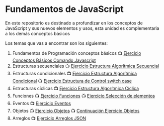# Fundamentos de JavaScript
En este repositorio es destinado a profundizar en los conceptos de JavaScript y sus nuevos elementos y usos, esta unidad es complementaria a los demás conceptos básicos

Los temas que vas a encontrar son los siguientes: 
1. Fundamentos de Programación conceptos básicos 📺 [Ejercicio Conceptos Básicos Comando Javascript](https://www.loom.com/share/7cb4886e225a479e9b40b8d26d19c062)
2. Estructuras secuenciales  📺 [Ejercicio Estructura Algorítmica Secuencial](https://www.loom.com/share/11ba8490888744e8961033bf6c157c2a)
3. Estructuras condicionales  📺 [Ejercicio Estructura Algorítmica Condicional](https://www.loom.com/share/dab24bd54df44612958828bfbf764df7) 📺 [Ejercicio Estructura de Control switch case](https://www.loom.com/share/ae27abce7a3b44379aeec5a53d9a0ef2)
4. Estructuras cíclicas 📺 [Ejercicio Estructura Algorítmica Cíclica](https://www.loom.com/share/6a994f4bbe5e45119b43a90297d2d02b)
5. Funciones 📺 [Ejercicio Funciones](https://www.loom.com/share/46d31a04f478409e8bb1c46eb5723540) 📺 [Ejercicio Selección de elementos](https://www.loom.com/share/d9b6084ca0bc465bb6bfff5c1166454d) 
6. Eventos 📺 [Ejercicio Eventos](https://www.loom.com/share/a88a9d305d1748c8a14554876db99458)
7. Objetos 📺 [Ejercicio Objetos](https://www.loom.com/share/3a1152a419054a349a2fe7ef8b5fa9f7) 📺 [Continuación Ejercicio Objetos](https://www.loom.com/share/bd60a1f876804d6e8f97d81128789d60)
8. Arreglos 📺 [Ejercicio Arreglos JSON](https://www.loom.com/share/1ecf125aa660455c806e2bcd87027b60)



